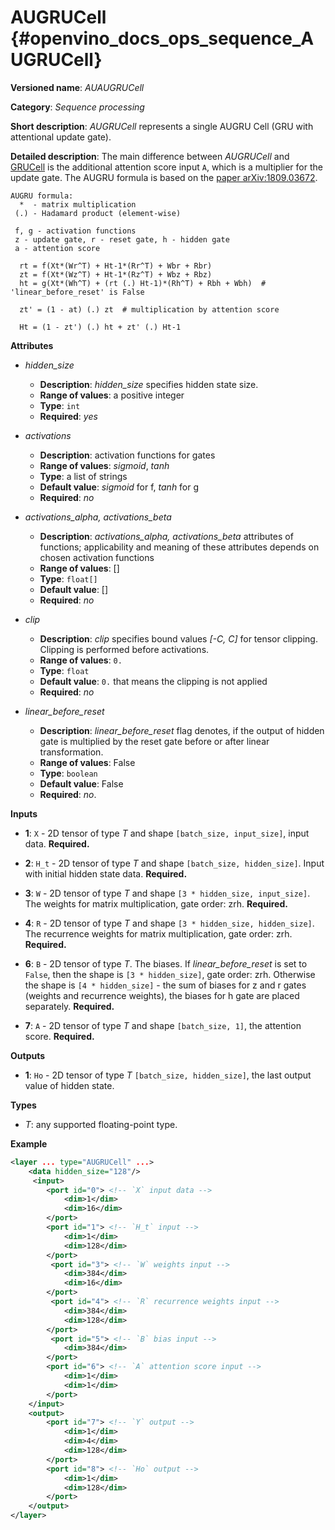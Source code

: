 # AUGRUCell  {#openvino_docs_ops_sequence_AUGRUCell}

**Versioned name**: *AUAUGRUCell*

**Category**: *Sequence processing*

**Short description**: *AUGRUCell* represents a single AUGRU Cell (GRU with attentional update gate).

**Detailed description**: The main difference between *AUGRUCell* and [GRUCell](./GRUCell_3.md) is the additional attention score input `A`, which is a multiplier for the update gate.
The AUGRU formula is based on the [paper arXiv:1809.03672](https://arxiv.org/abs/1809.03672).

```
AUGRU formula:
  *  - matrix multiplication
 (.) - Hadamard product (element-wise)

 f, g - activation functions
 z - update gate, r - reset gate, h - hidden gate
 a - attention score

  rt = f(Xt*(Wr^T) + Ht-1*(Rr^T) + Wbr + Rbr)
  zt = f(Xt*(Wz^T) + Ht-1*(Rz^T) + Wbz + Rbz)
  ht = g(Xt*(Wh^T) + (rt (.) Ht-1)*(Rh^T) + Rbh + Wbh)  # 'linear_before_reset' is False

  zt' = (1 - at) (.) zt  # multiplication by attention score

  Ht = (1 - zt') (.) ht + zt' (.) Ht-1
```

**Attributes**

* *hidden_size*

  * **Description**: *hidden_size* specifies hidden state size.
  * **Range of values**: a positive integer
  * **Type**: `int`
  * **Required**: *yes*

* *activations*

  * **Description**: activation functions for gates
  * **Range of values**: *sigmoid*, *tanh*
  * **Type**: a list of strings
  * **Default value**: *sigmoid* for f, *tanh* for g
  * **Required**: *no*

* *activations_alpha, activations_beta*

  * **Description**: *activations_alpha, activations_beta* attributes of functions; applicability and meaning of these attributes depends on chosen activation functions
  * **Range of values**: []
  * **Type**: `float[]`
  * **Default value**: []
  * **Required**: *no*

* *clip*

  * **Description**: *clip* specifies bound values *[-C, C]* for tensor clipping. Clipping is performed before activations.
  * **Range of values**: `0.`
  * **Type**: `float`
  * **Default value**: `0.` that means the clipping is not applied
  * **Required**: *no*

* *linear_before_reset*

  * **Description**: *linear_before_reset* flag denotes, if the output of hidden gate is multiplied by the reset gate before or after linear transformation.
  * **Range of values**: False
  * **Type**: `boolean`
  * **Default value**: False
  * **Required**: *no*.

**Inputs**

* **1**: `X` - 2D tensor of type *T* and shape `[batch_size, input_size]`, input data. **Required.**

* **2**: `H_t` - 2D tensor of type *T* and shape `[batch_size, hidden_size]`. Input with initial hidden state data. **Required.**

* **3**: `W` - 2D tensor of type *T* and shape `[3 * hidden_size, input_size]`. The weights for matrix multiplication, gate order: zrh. **Required.**

* **4**: `R` - 2D tensor of type *T* and shape `[3 * hidden_size, hidden_size]`. The recurrence weights for matrix multiplication, gate order: zrh. **Required.**

* **6**: `B` - 2D tensor of type *T*. The biases. If *linear_before_reset* is set to  `False`, then the shape is `[3 * hidden_size]`, gate order: zrh. Otherwise the shape is `[4 * hidden_size]` - the sum of biases for z and r gates (weights and recurrence weights), the biases for h gate are placed separately. **Required.**

* **7**: `A` - 2D tensor of type *T* and shape `[batch_size, 1]`, the attention score. **Required.**


**Outputs**

* **1**: `Ho` - 2D tensor of type *T* `[batch_size, hidden_size]`, the last output value of hidden state.

**Types**

* *T*: any supported floating-point type.

**Example**
```xml
<layer ... type="AUGRUCell" ...>
    <data hidden_size="128"/>
     <input>
        <port id="0"> <!-- `X` input data -->
            <dim>1</dim>
            <dim>16</dim>
        </port>
        <port id="1"> <!-- `H_t` input -->
            <dim>1</dim>
            <dim>128</dim>
        </port>
         <port id="3"> <!-- `W` weights input -->
            <dim>384</dim>
            <dim>16</dim>
        </port>
         <port id="4"> <!-- `R` recurrence weights input -->
            <dim>384</dim>
            <dim>128</dim>
        </port>
         <port id="5"> <!-- `B` bias input -->
            <dim>384</dim>
        </port>
        <port id="6"> <!-- `A` attention score input -->
            <dim>1</dim>
            <dim>1</dim>
        </port>
    </input>
    <output>
        <port id="7"> <!-- `Y` output -->
            <dim>1</dim>
            <dim>4</dim>
            <dim>128</dim>
        </port>
        <port id="8"> <!-- `Ho` output -->
            <dim>1</dim>
            <dim>128</dim>
        </port>
    </output>
</layer>
```
